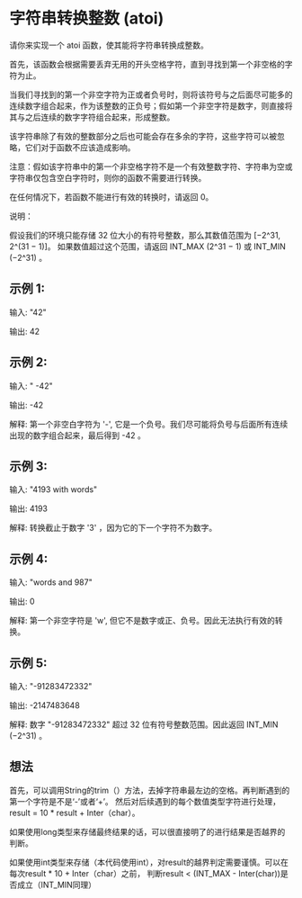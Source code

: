 # 字符串转换整数 (atoi)
请你来实现一个 atoi 函数，使其能将字符串转换成整数。

首先，该函数会根据需要丢弃无用的开头空格字符，直到寻找到第一个非空格的字符为止。

当我们寻找到的第一个非空字符为正或者负号时，则将该符号与之后面尽可能多的连续数字组合起来，作为该整数的正负号；假如第一个非空字符是数字，则直接将其与之后连续的数字字符组合起来，形成整数。

该字符串除了有效的整数部分之后也可能会存在多余的字符，这些字符可以被忽略，它们对于函数不应该造成影响。

注意：假如该字符串中的第一个非空格字符不是一个有效整数字符、字符串为空或字符串仅包含空白字符时，则你的函数不需要进行转换。

在任何情况下，若函数不能进行有效的转换时，请返回 0。

说明：

假设我们的环境只能存储 32 位大小的有符号整数，那么其数值范围为 [−2^31,  2^(31 − 1)]。
如果数值超过这个范围，请返回  INT_MAX (2^31 − 1) 或 INT_MIN (−2^31) 。

## 示例 1:

输入: "42"

输出: 42
## 示例 2:

输入: "   -42"

输出: -42

解释: 第一个非空白字符为 '-', 它是一个负号。我们尽可能将负号与后面所有连续出现的数字组合起来，最后得到 -42 。
## 示例 3:

输入: "4193 with words"

输出: 4193

解释: 转换截止于数字 '3' ，因为它的下一个字符不为数字。
## 示例 4:

输入: "words and 987"

输出: 0

解释: 第一个非空字符是 'w', 但它不是数字或正、负号。因此无法执行有效的转换。
## 示例 5:
输入: "-91283472332"

输出: -2147483648

解释: 数字 "-91283472332" 超过 32 位有符号整数范围。因此返回 INT_MIN (−2^31) 。
## 想法
首先，可以调用String的trim（）方法，去掉字符串最左边的空格。再判断遇到的第一个字符是不是‘-’或者‘+’。
然后对后续遇到的每个数值类型字符进行处理，result = 10 * result + Inter（char）。

如果使用long类型来存储最终结果的话，可以很直接明了的进行结果是否越界的判断。

如果使用int类型来存储（本代码使用int），对result的越界判定需要谨慎。可以在每次result * 10 + Inter（char）之前，
判断result < (INT_MAX - Inter(char))是否成立（INT_MIN同理）